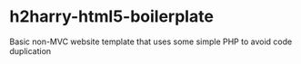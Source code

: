 h2harry-html5-boilerplate
=========================

Basic non-MVC website template that uses some simple PHP to avoid code duplication 

